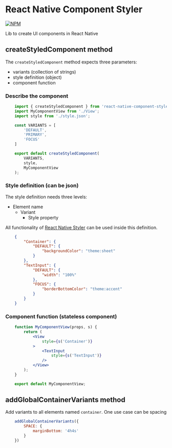 # React Native Component Styler

[![NPM](https://nodei.co/npm/react-native-component-styler.png)](https://npmjs.org/package/react-native-component-styler)

Lib to create UI components in React Native

## createStyledComponent method

The `createStyledComponent` method expects three parameters:

* variants (collection of strings)
* style definition (object)
* component function

### Describe the component

```jsx
    import { createStyledComponent } from 'react-native-component-styler';
    import MyComponentView from './View';
    import style from './style.json';

    const VARIANTS = [
        'DEFAULT',
        'PRIMARY',
        'FOCUS'
    ]

    export default createStyledComponent(
        VARIANTS,
        style,
        MyComponentView
    );
```

### Style definition (can be json)

The style definition needs three levels:

- Element name
    - Variant
        - Style property

All functionality of [React Native Styler](https://github.com/dejakob/react-native-styler) can be used inside this definition.

```json
    {
        "Container": {
            "DEFAULT": {
                "backgroundColor": "theme:sheet"
            }
        },
        "TextInput": {
            "DEFAULT": {
                "width": "100%"
            },
            "FOCUS": {
                "borderBottomColor": "theme:accent"
            }
        }
    }
```

### Component function (stateless component)

```jsx
    function MyComponentView(props, s) {
        return (
            <View
                style={s('Container')}
            >
                <TextInput
                    style={s('TextInput')}
                />
            </View>
        );
    }

    export default MyComponentView;
```

## addGlobalContainerVariants method

Add variants to all elements named `container`. One use case can be spacing

```jsx
    addGlobalContainerVariants({
        SPACE: {
            marginBottom: '4h4s'
        }
    })
```